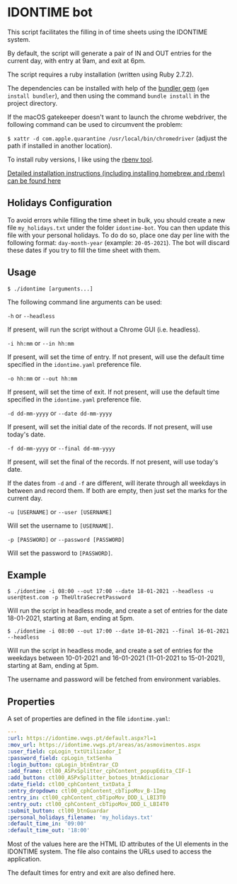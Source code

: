 # IDONTIME bot

This script facilitates the filling in of time sheets using the IDONTIME system.

By default, the script will generate a pair of IN and OUT entries for the current day, with entry at 9am, and exit at 6pm.

The script requires a ruby installation (written using Ruby 2.7.2).

The dependencies can be installed with help of the [bundler gem](https://bundler.io/) (`gem install bundler`), and then using the command `bundle install` in the project directory.

If the macOS gatekeeper doesn't want to launch the chrome webdriver, the following command can be used to circumvent the problem:

`$ xattr -d com.apple.quarantine /usr/local/bin/chromedriver` (adjust the path if installed in another location).

To install ruby versions, I like using the [rbenv tool](https://github.com/rbenv/rbenv).

[Detailed installation instructions (including installing homebrew and rbenv) can be found here](instructions.md)

## Holidays Configuration
To avoid errors while filling the time sheet in bulk, you should create a new file `my_holidays.txt` under the folder `idontime-bot`. You can then update this file with your personal holidays. To do do so, place one day per line with the following format: `day-month-year` (example: `20-05-2021`). The bot will discard these dates if you try to fill the time sheet with them.

## Usage

`$ ./idontime [arguments...]`

The following command line arguments can be used:

`-h` or `--headless`

If present, will run the script without a Chrome GUI (i.e. headless).

`-i hh:mm` or `--in hh:mm`

If present, will set the time of entry. If not present, will use the default time specified in the `idontime.yaml` preference file.


`-o hh:mm` or `--out hh:mm`

If present, will set the time of exit. If not present, will use the default time specified in the `idontime.yaml` preference file.

`-d dd-mm-yyyy` or `--date dd-mm-yyyy`

If present, will set the initial date of the records. If not present, will use today's date.

`-f dd-mm-yyyy` or `--final dd-mm-yyyy`

If present, will set the final of the records. If not present, will use today's date.

If the dates from `-d` and `-f` are different, will iterate through all weekdays in between and record them. If both are empty, then just set the marks for the current day.

`-u [USERNAME]` or `--user [USERNAME]`

Will set the username to `[USERNAME]`.

`-p [PASSWORD]` or `--password [PASSWORD]`

Will set the password to `[PASSWORD]`. 

## Example

`$ ./idontime -i 08:00 --out 17:00 --date 18-01-2021 --headless -u user@test.com -p TheUltraSecretPassword`

Will run the script in headless mode, and create a set of entries for the date 18-01-2021, starting at 8am, ending at 5pm.


`$ ./idontime -i 08:00 --out 17:00 --date 10-01-2021 --final 16-01-2021 --headless`

Will run the script in headless mode, and create a set of entries for the weekdays between 10-01-2021 and 16-01-2021 (11-01-2021 to 15-01-2021), starting at 8am, ending at 5pm.

The username and password will be fetched from environment variables.


## Properties

A set of properties are defined in the file `idontime.yaml`:

```yaml
---
:url: https://idontime.vwgs.pt/default.aspx?l=1
:mov_url: https://idontime.vwgs.pt/areas/as/asmovimentos.aspx
:user_field: cpLogin_txtUtilizador_I
:password_field: cpLogin_txtSenha
:login_button: cpLogin_btnEntrar_CD
:add_frame: ctl00_ASPxSplitter_cphContent_popupEdita_CIF-1
:add_button: ctl00_ASPxSplitter_botoes_btnAdicionar
:date_field: ctl00_cphContent_txtData_I
:entry_dropdown: ctl00_cphContent_cbTipoMov_B-1Img
:entry_in: ctl00_cphContent_cbTipoMov_DDD_L_LBI3T0
:entry_out: ctl00_cphContent_cbTipoMov_DDD_L_LBI4T0
:submit_button: ctl00_btnGuardar
:personal_holidays_filename: 'my_holidays.txt'
:default_time_in: '09:00'
:default_time_out: '18:00'
```

Most of the values here are the HTML ID attributes of the UI elements in the IDONTIME system. The file also contains
the URLs used to access the application.

The default times for entry and exit are also defined here.
